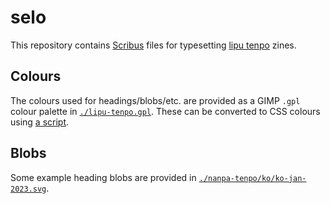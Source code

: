 # selo

This repository contains [Scribus] files for typesetting [lipu tenpo] zines.

## Colours

The colours used for headings/blobs/etc. are provided as a GIMP `.gpl` colour palette in [`./lipu-tenpo.gpl`](./lipu-tenpo.gpl). These can be converted to CSS colours using [a script](https://gist.github.com/alifeee/586b92e21f912dde7f74cd498b7cbb56).

## Blobs

Some example heading blobs are provided in [`./nanpa-tenpo/ko/ko-jan-2023.svg`](./nanpa-tenpo/ko/ko-jan-2023.svg).

[Scribus]: http://www.scribus.us/
[lipu tenpo]: https://liputenpo.org/
